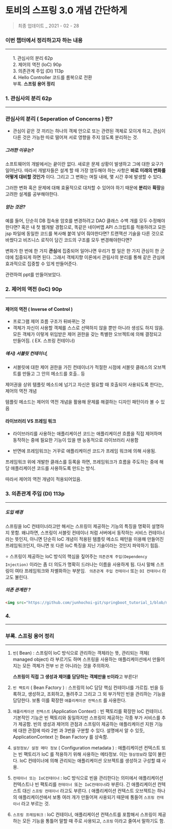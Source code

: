 

# 토비의 스프링 3.0 개념 간단하게

> 
>
> 최종 업데이트 _ 2021 - 02 - 28



<h3>
    이번 챕터에서 정리하고자 하는 내용<hr>
</h3>
<ul style="list-style:none;">
    <li><a href="#sec_target1" style="text-decoration:none;">1. 관심사의 분리 62p </a></li>
    <li><a href="#sec_target2" style="text-decoration:none;">2. 제어의 역전 (IoC) 90p</a></li>
    <li><a href="#sec_target3" style="text-decoration:none;">3. 의존관계 주입 (DI) 113p </a></li>
    <li><a href="#sec_target4" style="text-decoration:none;">4. Hello Controller 코드를 롬복으로 전환</a></li>
    <li><a href="#sec_target5" style="text-decoration:none;">부록. <b>스프링 용어 정리</b></b></a></li></ul>










<div class="sec1">
    <a name="sec_target1"></a>
	<h3>1. 관심사의 분리 62p</h3>
    <hr>
</div>




### 관심사의 분리 ( Seperation of Concerns ) 란? 

- 관심이 같은 것 끼리는 하나의 객체 안으로 또는 관련된 객체로 모이게 하고, 관심이 다른 것은 가능한 따로 떨어져 서로 영향을 주지 않도록 분리하는 것.



##### 그러한 이유는?

  소프트웨어의 개발에서는 끝이란 없다. 새로운 문제 상황이 발생하고 그에 대한 요구가 일어난다. 따라서 개발자들은 설계 할 때 가장 염두해야 하는 사항은 **바로 미래의 변화를 어떻게 대비할 것인가** 이다.  그리고 그 변화는 며칠 내에, 몇 시간 후에 발생할 수 있다.

  그러한 변화 혹은 문제에 대해 효율적으로 대처할 수 있어야 하기 때문에 **분리**와 **확장**을 고려한 설계를 공부해야한다. 

#####  얻는 것은?

  예를 들어, 단순히 DB 접속용 암호를 변경하려고 DAO 클래스 수백 개를 모두 수정해야한다면? 혹은 내 첫 웹개발 경험으로, 똑같은 네이버맵 API 스크립트를 적용하려고 모든 jsp 파일에 동일한 코드를 복사해 붙여 넣어 줘야한다면? 트랜잭션 기술을 다른 것으로 바꿨다고 비즈니스 로직이 담긴 코드의 구조를 모두 변경해야한다면? 

  변화가 한 번에 한 가지 **관심**에 집중되어 일어나면 우리가 할 일은 한 가지 관심이 한 군데에 집중되게 하면 된다.  그래서 객체지향 이론에서 관림사의 분리를 통해 같은 관심에 효과적으로 집중할 수 있게 만들어준다. 



관련하여 ppt를 만들어보았다.



<div class="sec2">
    <a name="sec_target2"></a>
	<h3>2. 제어의 역전 (IoC) 90p</h3>
    <hr>
</div>

##### 

#### 제어의 역전 ( Inverse of Control )

- 프로그램 제어 흐름 구조가 뒤바뀌는 것
- 객체가 자신이 사용할 객체를 스스로 선택하지 않을 뿐만 아니라 생성도 하지 않음. 모든 객체가 이렇게 위임받은 제어 권한을 갖는 특별한 오브젝트에 의해 결정되고 만들어짐. ( EX. 스프링 컨테이너)



##### 예시) 서블릿 컨테이너, 

- 서블릿에 대한 제어 권한을 가진 컨테이너가 적절한 시점에 서블릿 클래스의 오브젝트를 만들고 그 안의 메소드를 호출.. 등



제어권을 상위 템플릿 메소드에 넘기고 자신은 필요할 때 호출되어 사용되도록 한다는, 제어의 역전 개념

템플릿 메소드는 제어의 역전 개념을 활용해 문제를 해결하는 디자인 패턴이라 볼 수 있음



#### 라이브러리 VS 프레임 워크

- 라이브러리를 사용하는 애플리케이션 코드는 애플리케이션 흐름을 직접 제어하며 동작하는 중에 필요한 기능이 있을 땐 능동적으로 라이브러리 사용함

- 반면에 프레임워크는 거꾸로 애플리케이션 코드가 프레임 워크에 의해 사용됨.

프레임워크 위에 개발한 클래스를 등록을 하면, 프레임워크가 흐름을 주도하는 중에 해당 애플리케이션 코드를 사용하도록 만드는 방식. 

따라서 제어의 역전 개념이 적용되어있음.







<div class="sec3">
    <a name="sec_target3"></a>
	<h3>3. 의존관계 주입 (DI) 113p</h3>
    <hr>
</div>



#####  도입 배경 

스프링을 IoC 컨테이너라고만 해서는 스프링이 제공하는 기능의 특징을 명확히 설명하지 못함. 왜냐하면, 스프링이 서블릿 컨테이너 처럼 서버에서 동작하는 서비스 컨테이너라는 뜻인지, 아니면 단순히 IoC 개념이 적용된 템플릿 메소드 패턴을 이용해 만들어진 프레임워크인지, 아니면 또 다른 IoC 특징을 지닌 기술이라는 것인지 파악하기 힘듬. 

:star: 스프링이 제공하는 IoC 방식의 핵심을 짚어주는 `의존관계 주입(Dependency Injection)` 이라는 좀 더 의도가 명확히 드러나는 이름을 사용하게 됨.  다시 말해 스프링이 여타 프레임워크와 차별화하는 부분임. ` 의존관계 주입 컨테이너` 또는 `DI 컨테이너` 라고도 불린다.



##### 의존 관계란 ? 

```html
<img src="https://github.com/junhochoi-git/springboot_tutorial_1/blob/master/docs/toby/illustration/dependency.JPG?raw=true">

```







<div class="sec4">
    <a name="sec_target4"></a>
	<h3>4.</h3>
    <hr>
</div>






<div class="sec5">
    <a name="sec_target5"></a>
	<h3>부록. 스프링 용어 정리</h3>
    <hr>
</div>

1. `빈`( Bean) : 스프링이 IoC 방식으로 관리하는 객체라는 뜻, 관리되는 객체( managed object) 라 부르기도 하며 스프링을 사용하는 애플리케이션에서 만들어지는 모든 객체가 전부 `빈` 은 아니라는 것을 주의하자.

   **스프링이 직접 그 생성과 제어를 담당하는 객체만을 `빈`이라**고 부른다!



2. `빈 팩토리` ( Bean Factory ) : 스프링의 IoC 담당 핵심 컨테이너를 가르킴. 빈을 등록하고, 생성하고, 조회하고, 돌려주고 그리고 그 외 부가적인 빈을 관리하는 기능을 담당한다. 보통 이를 확장한 `애플리케이션 컨텍스트` 를 사용한다.



3. `애플리케이션 컨텍스트` (Application Context) : 빈 팩토리를 확장한 IoC 컨테이너.  기본적인 기능은 빈 팩토리와 동일하지만 스프링이 제공하는 각종 부가 서비스를 추가 제공함. 빈의 생성과 제어의 관점과 스프링이 제공하는 애플리케이션 지원 기능에 대한 관점에 따라 2번 과 3번을 구분할 수 있다. 설명에서 알 수 있듯, ApplicationContext 는 Bean Factory 를 상속함.



4. `설정정보/ 설정 메타 정보` ( Configuration metadata ) : 애플리케이션 컨텍스트 또는 빈 팩토리가 IoC 를 적용하기 위해 사용하는 메타정보. 이는 `형상정보`라 많이 불린다. IoC 컨테이너에 의해 관리되는 애플리케이션 오브젝트를 생성하고 구성할 떄 사용. 



5. `컨테이너 또는 IoC컨테이너` : IoC 방식으로 빈을 관리한다는 의미에서 애플리케이션 컨텍스트나 빈 팩토리를  `컨테이너 `또는` IoC컨테이너`라 부른다. 긴 애플리케이션 컨텍스트 대신 `스프링 컨테이너` 라고도 부른다. ( 애플리케이션 컨텍스트 오브젝트는 하나의 애플리케이션에서 보통 여러 개가 만들어져 사용되기 때문에 통들어 `스프링 컨테이너` 라고 부르는 것.



6. `스프링 프레임워크` : IoC 컨테이너, 애플리케이션 컨텍스트를 포함해서 스프링이 제공하는 모든 기능을 통틀어 말할 때 주로 사용되고, `스프링` 이라고 줄여서 말하기도 함. 

 

